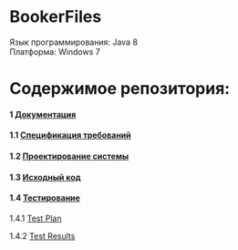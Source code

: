 
# BookerFiles

Язык программирования: Java 8  
Платформа: Windows 7 

# Содержимое репозитория:

#### 1 [Документация](https://github.com/catherine-yarosh-650501/BookerFiles/tree/master/Docs)</br>

#### 1.1 [Спецификация требований](https://github.com/catherine-yarosh-650501/BookerFiles/blob/master/Docs/Requirements.md)</br>

#### 1.2 [Проектирование системы](https://github.com/catherine-yarosh-650501/BookerFiles/blob/master/Docs/diagrams/diagrams_di.md)</br>

#### 1.3 [Исходный код](https://github.com/catherine-yarosh-650501/BookerFiles/tree/master/BookerFiles)</br>

#### 1.4 [Тестирование ](https://github.com/catherine-yarosh-650501/BookerFiles/tree/master/Docs/Testing)</br>

1.4.1 [Test Plan](https://github.com/catherine-yarosh-650501/BookerFiles/blob/master/Docs/Testing/Test%20Plan.md)</br>

1.4.2 [Test Results](https://github.com/catherine-yarosh-650501/BookerFiles/blob/master/Docs/Testing/Test%20Results.md)</br>
